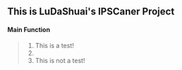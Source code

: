 ## This is LuDaShuai's IPSCaner Project
#### Main Function
> 1. This is a test!
> 2.
> 3. This is not a test!
